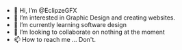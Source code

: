 - 👋 Hi, I’m @EclipzeGFX
- 👀 I’m interested in Graphic Design and creating websites.
- 🌱 I’m currently learning software design
- 💞️ I’m looking to collaborate on nothing at the moment
- 📫 How to reach me ... Don't.

<!---
EclipzeGFX/EclipzeGFX is a ✨ special ✨ repository because its `README.md` (this file) appears on your GitHub profile.
You can click the Preview link to take a look at your changes.
--->
